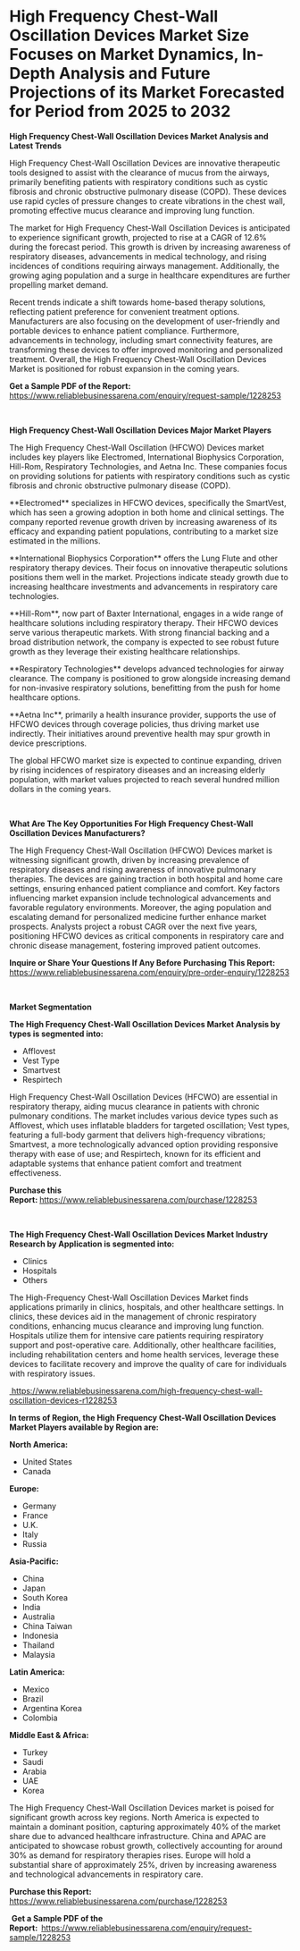 <p><h1>High Frequency Chest-Wall Oscillation Devices Market Size Focuses on Market Dynamics, In-Depth Analysis and Future Projections of its Market Forecasted for Period from 2025 to 2032</h1></p><p><strong>High Frequency Chest-Wall Oscillation Devices Market Analysis and Latest Trends</strong></p>
<p><p>High Frequency Chest-Wall Oscillation Devices are innovative therapeutic tools designed to assist with the clearance of mucus from the airways, primarily benefiting patients with respiratory conditions such as cystic fibrosis and chronic obstructive pulmonary disease (COPD). These devices use rapid cycles of pressure changes to create vibrations in the chest wall, promoting effective mucus clearance and improving lung function.</p><p>The market for High Frequency Chest-Wall Oscillation Devices is anticipated to experience significant growth, projected to rise at a CAGR of 12.6% during the forecast period. This growth is driven by increasing awareness of respiratory diseases, advancements in medical technology, and rising incidences of conditions requiring airways management. Additionally, the growing aging population and a surge in healthcare expenditures are further propelling market demand.</p><p>Recent trends indicate a shift towards home-based therapy solutions, reflecting patient preference for convenient treatment options. Manufacturers are also focusing on the development of user-friendly and portable devices to enhance patient compliance. Furthermore, advancements in technology, including smart connectivity features, are transforming these devices to offer improved monitoring and personalized treatment. Overall, the High Frequency Chest-Wall Oscillation Devices Market is positioned for robust expansion in the coming years.</p></p>
<p><strong>Get a Sample PDF of the Report:&nbsp;</strong> <a href="https://www.reliablebusinessarena.com/enquiry/request-sample/1228253?utm_campaign=3042&utm_medium=2&utm_source=Github&utm_content=ia&utm_term=14042025&utm_id=high-frequency-chest-wall-oscillation-devices">https://www.reliablebusinessarena.com/enquiry/request-sample/1228253</a></p>
<p>&nbsp;</p>
<p><strong>High Frequency Chest-Wall Oscillation Devices Major Market Players</strong></p>
<p><p>The High Frequency Chest-Wall Oscillation (HFCWO) Devices market includes key players like Electromed, International Biophysics Corporation, Hill-Rom, Respiratory Technologies, and Aetna Inc. These companies focus on providing solutions for patients with respiratory conditions such as cystic fibrosis and chronic obstructive pulmonary disease (COPD). </p><p>**Electromed** specializes in HFCWO devices, specifically the SmartVest, which has seen a growing adoption in both home and clinical settings. The company reported revenue growth driven by increasing awareness of its efficacy and expanding patient populations, contributing to a market size estimated in the millions.</p><p>**International Biophysics Corporation** offers the Lung Flute and other respiratory therapy devices. Their focus on innovative therapeutic solutions positions them well in the market. Projections indicate steady growth due to increasing healthcare investments and advancements in respiratory care technologies.</p><p>**Hill-Rom**, now part of Baxter International, engages in a wide range of healthcare solutions including respiratory therapy. Their HFCWO devices serve various therapeutic markets. With strong financial backing and a broad distribution network, the company is expected to see robust future growth as they leverage their existing healthcare relationships.</p><p>**Respiratory Technologies** develops advanced technologies for airway clearance. The company is positioned to grow alongside increasing demand for non-invasive respiratory solutions, benefitting from the push for home healthcare options.</p><p>**Aetna Inc**, primarily a health insurance provider, supports the use of HFCWO devices through coverage policies, thus driving market use indirectly. Their initiatives around preventive health may spur growth in device prescriptions.</p><p>The global HFCWO market size is expected to continue expanding, driven by rising incidences of respiratory diseases and an increasing elderly population, with market values projected to reach several hundred million dollars in the coming years.</p></p>
<p>&nbsp;</p>
<p><strong>What Are The Key Opportunities For High Frequency Chest-Wall Oscillation Devices Manufacturers?</strong></p>
<p><p>The High Frequency Chest-Wall Oscillation (HFCWO) Devices market is witnessing significant growth, driven by increasing prevalence of respiratory diseases and rising awareness of innovative pulmonary therapies. The devices are gaining traction in both hospital and home care settings, ensuring enhanced patient compliance and comfort. Key factors influencing market expansion include technological advancements and favorable regulatory environments. Moreover, the aging population and escalating demand for personalized medicine further enhance market prospects. Analysts project a robust CAGR over the next five years, positioning HFCWO devices as critical components in respiratory care and chronic disease management, fostering improved patient outcomes.</p></p>
<p><strong>Inquire or Share Your Questions If Any Before Purchasing This Report:</strong> <a href="https://www.reliablebusinessarena.com/enquiry/pre-order-enquiry/1228253?utm_campaign=3042&utm_medium=2&utm_source=Github&utm_content=ia&utm_term=14042025&utm_id=high-frequency-chest-wall-oscillation-devices">https://www.reliablebusinessarena.com/enquiry/pre-order-enquiry/1228253</a></p>
<p>&nbsp;</p>
<p><strong>Market Segmentation</strong></p>
<p><strong>The High Frequency Chest-Wall Oscillation Devices Market Analysis by types is segmented into:</strong></p>
<p><ul><li>Afflovest</li><li>Vest Type</li><li>Smartvest</li><li>Respirtech</li></ul></p>
<p><p>High Frequency Chest-Wall Oscillation Devices (HFCWO) are essential in respiratory therapy, aiding mucus clearance in patients with chronic pulmonary conditions. The market includes various device types such as Afflovest, which uses inflatable bladders for targeted oscillation; Vest types, featuring a full-body garment that delivers high-frequency vibrations; Smartvest, a more technologically advanced option providing responsive therapy with ease of use; and Respirtech, known for its efficient and adaptable systems that enhance patient comfort and treatment effectiveness.</p></p>
<p><strong>Purchase this Report:&nbsp;</strong><a href="https://www.reliablebusinessarena.com/purchase/1228253?utm_campaign=3042&utm_medium=2&utm_source=Github&utm_content=ia&utm_term=14042025&utm_id=high-frequency-chest-wall-oscillation-devices">https://www.reliablebusinessarena.com/purchase/1228253</a></p>
<p>&nbsp;</p>
<p><strong>The High Frequency Chest-Wall Oscillation Devices Market Industry Research by Application is segmented into:</strong></p>
<p><ul><li>Clinics</li><li>Hospitals</li><li>Others</li></ul></p>
<p><p>The High-Frequency Chest-Wall Oscillation Devices Market finds applications primarily in clinics, hospitals, and other healthcare settings. In clinics, these devices aid in the management of chronic respiratory conditions, enhancing mucus clearance and improving lung function. Hospitals utilize them for intensive care patients requiring respiratory support and post-operative care. Additionally, other healthcare facilities, including rehabilitation centers and home health services, leverage these devices to facilitate recovery and improve the quality of care for individuals with respiratory issues.</p></p>
<p><a href="https://www.reliablebusinessarena.com/high-frequency-chest-wall-oscillation-devices-r1228253?utm_campaign=3042&utm_medium=2&utm_source=Github&utm_content=ia&utm_term=14042025&utm_id=high-frequency-chest-wall-oscillation-devices">&nbsp;https://www.reliablebusinessarena.com/high-frequency-chest-wall-oscillation-devices-r1228253</a></p>
<p><strong>In terms of Region, the High Frequency Chest-Wall Oscillation Devices Market Players available by Region are:</strong></p>
<p>
    <p> <strong> North America: </strong>
        <ul>
            <li>United States</li>
            <li>Canada</li>
        </ul>
        </p> 
    <p> <strong> Europe: </strong>
        <ul>
            <li>Germany</li>
            <li>France</li>
            <li>U.K.</li>
            <li>Italy</li>
            <li>Russia</li>
        </ul>
        </p> 
    <p> <strong> Asia-Pacific: </strong>
        <ul>
            <li>China</li>
            <li>Japan</li>
            <li>South Korea</li>
            <li>India</li>
            <li>Australia</li>
            <li>China Taiwan</li>
            <li>Indonesia</li>
            <li>Thailand</li>
            <li>Malaysia</li>
        </ul>
        </p> 
    <p> <strong> Latin America: </strong>
        <ul>
            <li>Mexico</li>
            <li>Brazil</li>
            <li>Argentina Korea</li>
            <li>Colombia</li>
        </ul>
        </p> 
    <p> <strong> Middle East & Africa: </strong>
        <ul>
            <li>Turkey</li>
            <li>Saudi</li>
            <li>Arabia</li>
            <li>UAE</li>
            <li>Korea</li>
        </ul>
    </p>
    </p>
<p><p>The High Frequency Chest-Wall Oscillation Devices market is poised for significant growth across key regions. North America is expected to maintain a dominant position, capturing approximately 40% of the market share due to advanced healthcare infrastructure. China and APAC are anticipated to showcase robust growth, collectively accounting for around 30% as demand for respiratory therapies rises. Europe will hold a substantial share of approximately 25%, driven by increasing awareness and technological advancements in respiratory care.</p></p>
<p><strong>Purchase this Report: </strong><a href="https://www.reliablebusinessarena.com/purchase/1228253?utm_campaign=3042&utm_medium=2&utm_source=Github&utm_content=ia&utm_term=14042025&utm_id=high-frequency-chest-wall-oscillation-devices">https://www.reliablebusinessarena.com/purchase/1228253</a></p>
<p>&nbsp;<strong>Get a Sample PDF of the Report:&nbsp;&nbsp;</strong><a href="https://www.reliablebusinessarena.com/enquiry/request-sample/1228253?utm_campaign=3042&utm_medium=2&utm_source=Github&utm_content=ia&utm_term=14042025&utm_id=high-frequency-chest-wall-oscillation-devices">https://www.reliablebusinessarena.com/enquiry/request-sample/1228253</a></p>
<p><strong></strong></p>
<p><p></p><p></p><p></p></p>